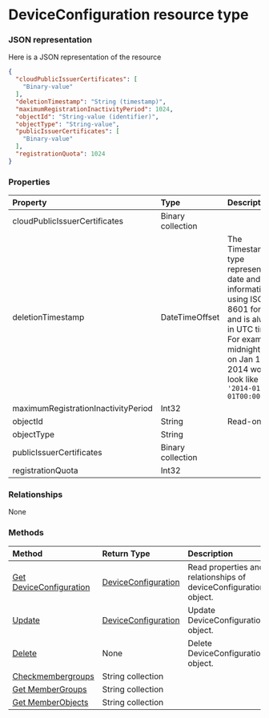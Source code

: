 # DeviceConfiguration resource type



### JSON representation

Here is a JSON representation of the resource

<!-- {
  "blockType": "resource",
  "optionalProperties": [

  ],
  "@odata.type": "microsoft.graph.deviceconfiguration"
}-->

```json
{
  "cloudPublicIssuerCertificates": [
    "Binary-value"
  ],
  "deletionTimestamp": "String (timestamp)",
  "maximumRegistrationInactivityPeriod": 1024,
  "objectId": "String-value (identifier)",
  "objectType": "String-value",
  "publicIssuerCertificates": [
    "Binary-value"
  ],
  "registrationQuota": 1024
}

```
### Properties
| Property	   | Type	|Description|
|:---------------|:--------|:----------|
|cloudPublicIssuerCertificates|Binary collection||
|deletionTimestamp|DateTimeOffset|The Timestamp type represents date and time information using ISO 8601 format and is always in UTC time. For example, midnight UTC on Jan 1, 2014 would look like this: `'2014-01-01T00:00:00Z'`|
|maximumRegistrationInactivityPeriod|Int32||
|objectId|String| Read-only.|
|objectType|String||
|publicIssuerCertificates|Binary collection||
|registrationQuota|Int32||

### Relationships
None


### Methods

| Method		   | Return Type	|Description|
|:---------------|:--------|:----------|
|[Get DeviceConfiguration](../api/deviceconfiguration_get.md) | [DeviceConfiguration](deviceconfiguration.md) |Read properties and relationships of deviceConfiguration object.|
|[Update](../api/deviceconfiguration_update.md) | [DeviceConfiguration](deviceconfiguration.md)	|Update DeviceConfiguration object. |
|[Delete](../api/deviceconfiguration_delete.md) | None |Delete DeviceConfiguration object. |
|[Checkmembergroups](../api/deviceconfiguration_checkmembergroups.md)|String collection||
|[Get MemberGroups](../api/deviceconfiguration_getmembergroups.md)|String collection||
|[Get MemberObjects](../api/deviceconfiguration_getmemberobjects.md)|String collection||

<!-- uuid: 8060035e-062d-44ca-b14d-94eae4b43c22
2015-10-25 14:02:53 UTC -->
<!-- {
  "type": "#page.annotation",
  "description": "DeviceConfiguration resource",
  "keywords": "",
  "section": "documentation",
  "tocPath": ""
}-->